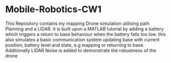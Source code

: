 # Mobile-Robotics-CW1
This Repository contains my mapping Drone simulation utilising path Planning and a LIDAR.
it is built upon a MATLAB tutorial by adding a battery which triggers a return to base behaviour when the battery falls too low. 
this also simulates a basic communication system updating base with current position, battery level and state, e.g mapping or returning to base.
Additionally LIDAR Noise is added to demonstrate the robustness of the drone
